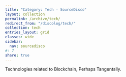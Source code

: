 ```yaml
---
title: "Category: Tech - SourceDisco"
layout: collection
permalink: /archive/tech/
redirect_from: "/discolog/tech/"
collection: tech
entries_layout: grid
classes: wide
sidebar:
  nav: sourcedisco 
#: 7
share: true
---
```


Technologies related to Blockchain, Perhaps Tangentally.